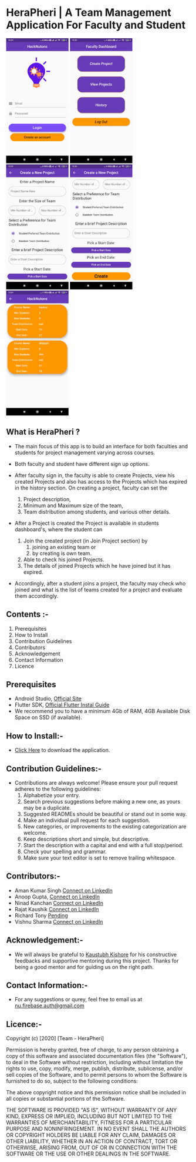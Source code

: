 # HeraPheri | A Team Management Application For Faculty and Student


<img src="lib/images/Login.jpeg" width="170"> <img src="lib/images/faculty_dashboard.jpeg" width="170">
<img src="lib/images/new_project.jpeg" width="170">
<img src="lib/images/new_project2.jpeg" width="170">
<img src="lib/images/pro_details.jpeg" width="170">


## What is HeraPheri ?
- The main focus of this app is to build an interface for both faculties and students for project management varying across courses.

- Both faculty and student have different sign up options. 

- After faculty sign in, the faculty is able to create Projects, view his created Projects and also has access to the Projects which has   expired in the history section. On creating a project, faculty can set the 
   1. Project description, 
   2. Minimum and Maximum size of the team, 
   3. Team distribution among students, and various other details. 

- After a Project is created the Project is available in students dashboard's, where the student can 
  1. Join the created project (in Join Project section) by 
     1. joining an existing team or 
     2. by creating is own team. 
  2. Able to check his joined Projects. 
  3. The details of joined Projects which he have joined but it has expired. 

- Accordingly, after a student joins a project, the faculty may check who joined and what is the list of teams created for a project and   evaluate them accordingly.

## Contents :-
   1. Prerequisites
   2. How to Install
   3. Contribution Guidelines
   4. Contributors
   5. Acknowledgement
   6. Contact Information
   7. Licence 
 

## Prerequisites
- Android Studio,  [Official Site](https://developer.android.com/studio "Download Link")
- Flutter SDK, [Official Flutter Instal Guide](https://flutter.dev/docs/get-started/install "Flutter SDK")
- We recommend you to have a minimum 4Gb of RAM, 4GB Available Disk Space on SSD (if available).

## How to Install:-
- [Click Here](https://developer.android.com/studio "Download Link") to download the application.

## Contribution Guidelines:-
- Contributions are always welcome! Please ensure your pull request adheres to the following guidelines:
   1. Alphabetize your entry.
   2. Search previous suggestions before making a new one, as yours may be a duplicate.
   3. Suggested READMEs should be beautiful or stand out in some way.
   4. Make an individual pull request for each suggestion.
   5. New categories, or improvements to the existing categorization are welcome.
   6. Keep descriptions short and simple, but descriptive.
   7. Start the description with a capital and end with a full stop/period.
   8. Check your spelling and grammar.
   9. Make sure your text editor is set to remove trailing whitespace.

## Contributors:-
   - Aman Kumar Singh [Connect on LinkedIn](https://www.linkedin.com/in/aman-singh-7b9a89174/ "LinkedIn URL")
   - Anoop Gupta, [Connect on LinkedIn](https://www.linkedin.com/in/anoop-gupta-2490a2144/ "LinkedIn URL")
   - Ninad Kanchan [Connect on LinkedIn](https://www.linkedin.com/in/ninad-kanchan/ "LinkedIn URL") 
   - Rajat Kaushik [Connect on LinkedIn](https://www.linkedin.com/in/kaushik-rajat/ "LinkedIn URL")
   - Richard Tony [Pending](https://developer.android.com/studio "Download Link")
   - Vishnu Sharma [Connect on LinkedIn](https://www.linkedin.com/in/vishnu-sharma-55299314b/ "LinkedIn URL")
   
    
## Acknowledgement:-
- We will always be grateful to [Kaustubh Kishore](https://www.linkedin.com/in/kaustubh-kishore/ "LinkedIn URL") for his constructive feedbacks and supportive mentoring during this project. Thanks for being a good mentor and for guiding us on the right path.
## Contact Information:-
- For any suggestions or qurey, feel free to email us at <nu.firebase.auth@gmail.com>
## Licence:-

Copyright (c) [2020] [Team - HeraPheri]

Permission is hereby granted, free of charge, to any person obtaining a copy
of this software and associated documentation files (the "Software"), to deal
in the Software without restriction, including without limitation the rights
to use, copy, modify, merge, publish, distribute, sublicense, and/or sell
copies of the Software, and to permit persons to whom the Software is
furnished to do so, subject to the following conditions:

The above copyright notice and this permission notice shall be included in all
copies or substantial portions of the Software.

THE SOFTWARE IS PROVIDED "AS IS", WITHOUT WARRANTY OF ANY KIND, EXPRESS OR
IMPLIED, INCLUDING BUT NOT LIMITED TO THE WARRANTIES OF MERCHANTABILITY,
FITNESS FOR A PARTICULAR PURPOSE AND NONINFRINGEMENT. IN NO EVENT SHALL THE
AUTHORS OR COPYRIGHT HOLDERS BE LIABLE FOR ANY CLAIM, DAMAGES OR OTHER
LIABILITY, WHETHER IN AN ACTION OF CONTRACT, TORT OR OTHERWISE, ARISING FROM,
OUT OF OR IN CONNECTION WITH THE SOFTWARE OR THE USE OR OTHER DEALINGS IN THE
SOFTWARE.
